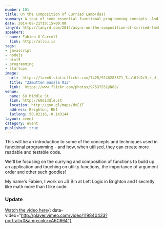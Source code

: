 ```yaml
---
number: 101
title: On the Composition of Curried Lamb(das)
summary: A tour of some essential functional programming concepts. And maybe a mutton vindaloo
date: 2014-08-21T19:15+00:00
lanyrd: http://lanyrd.com/2014/async-on-the-composition-of-curried-lambdas
speakers:
- name: Fabien O'Carroll
  link: http://allou.is
tags:
- javascript
- nodejs
- html5
- programming
- startups
image:
  url:  https://farm8.staticflickr.com/7425/9246283571_7aa16fd2c5_z_d.jpg
  title: "22mutton masala 013"
  link:  https://www.flickr.com/photos/97537551@N08/
venue:
  name: 68 Middle St
  link: http://68middle.st
  location: http://goo.gl/maps/dxEiT
  address: Brighton, BN1
  latlong: 50.82116,-0.143144
layout: event
category: event
published: true
---
```


This will be an introduction to some of the concepts and techniques used in functional programming - and how, when utilised, they can create more readable and testable code.

We'll be focusing on the currying and composition of functions to build up an application and touching on utility functions, the importance of argument order and other such goodies!

My name's Fabien, I work on JS Bin at Left Logic in Brighton and I secretly like math more than I like code.

### Update

[Watch the video here](https://vimeo.com/119840433){: data-video="http://player.vimeo.com/video/119840433?portrait=0&amp;color=A6C664"}
